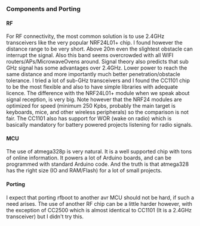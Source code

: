 ### Components and Porting

#### RF
For RF connectivity, the most common solution is to use 2.4GHz
transceivers like the very popular NRF24L01+ chip. I found however the distance range to be very short. Above 20m even the slightest obstacle can interrupt the signal. Also this
band seems overcrowded with all WIFI routers/APs/MicrowaveOvens around. Signal theory also predicts that sub GHz signal has some advantages over 2.4GHz. Lower power to reach the same distance and more importantly much better penetration/obstacle tolerance. I tried a lot of sub-GHz transceivers and I found the CC1101 chip to be the most flexible and also to have simple libraries with adequate licence. The difference with the NRF24L01+ module when we speak about signal reception, is very big. Note however that the NRF24 modules are optimized for speed (minimum 250 Kpbs, probably the main target is keyboards, mice, and other wireless peripherals) so the comparison is not fair. The CC1101 also has support for WOR (wake on radio) which is basically mandatory for battery powered projects listening for radio signals.

#### MCU
The use of atmega328p is very natural. It is a well supported chip with tons of online
information. It powers a lot of Arduino boards, and can be programmed with standard Arduino code. And the truth is that atmega328 has the right size (IO and RAM/Flash) for a lot of small projects.

#### Porting
I expect that porting rfboot to another avr MCU should not be hard, if such a need arises. The use of another RF chip can be a little harder however, with the exception of CC2500 which is almost identical to CC1101 (It is a 2.4GHz transceiver) but I didn't try this.
